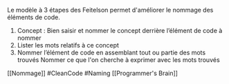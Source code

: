Le modèle à 3 étapes des  Feitelson permet d'améliorer le nommage des éléments de code.

1. Concept : Bien saisir et nommer le concept derrière l’élément de code à nommer
2. Lister les mots relatifs à ce concept
3. Nommer l’élément de code en assemblant tout ou partie des mots trouvés
   Nommer ce que l'on cherche à exprimer avec les mots trouvés


[[Nommage]]
#CleanCode #Naming
[[Programmer's Brain]]